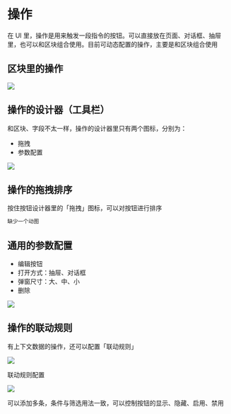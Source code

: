 # 操作

在 UI 里，操作是用来触发一段指令的按钮。可以直接放在页面、对话框、抽屉里，也可以和区块组合使用。目前可动态配置的操作，主要是和区块组合使用

## 区块里的操作

![](https://nocobase-docs.oss-cn-beijing.aliyuncs.com/3e69f1f2991842ecad640705bc9feda4.png)

## 操作的设计器（工具栏）

和区块、字段不太一样，操作的设计器里只有两个图标，分别为：

- 拖拽
- 参数配置

![](https://nocobase-docs.oss-cn-beijing.aliyuncs.com/007422d42678c54f79668dfafe69b60e.png)

## 操作的拖拽排序

按住按钮设计器里的「拖拽」图标，可以对按钮进行排序

```bash
缺少一个动图
```

## 通用的参数配置

- 编辑按钮
- 打开方式：抽屉、对话框
- 弹窗尺寸：大、中、小
- 删除

![](https://nocobase-docs.oss-cn-beijing.aliyuncs.com/e99916932f6c4d58bcad4d892b5daf15.png)

## 操作的联动规则

有上下文数据的操作，还可以配置「联动规则」

![](https://nocobase-docs.oss-cn-beijing.aliyuncs.com/c431434a285278ea00bedf9e4dac4d45.png)

联动规则配置

![](https://nocobase-docs.oss-cn-beijing.aliyuncs.com/149c049bb0c0ce931c6c0333e12b0610.png)

可以添加多条，条件与筛选用法一致，可以控制按钮的显示、隐藏、启用、禁用